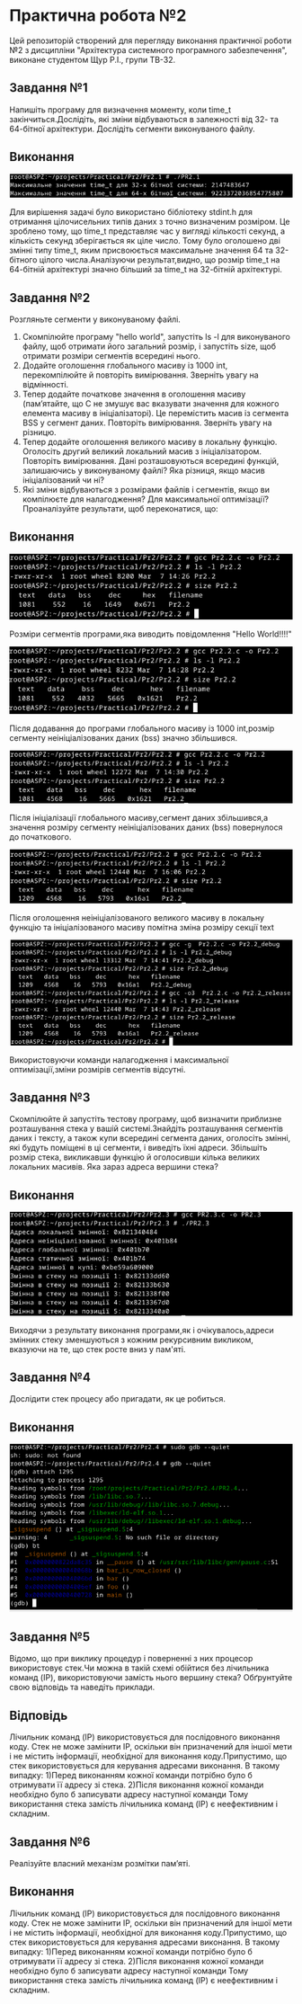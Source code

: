 # Практична робота №2
Цей репозиторій cтворений для перегляду виконання практичної роботи №2 з дисципліни "Архітектура системного програмного забезпечення", виконане студентом Щур Р.І., групи ТВ-32.

## Завдання №1
Напишіть програму для визначення моменту, коли time_t
закінчиться.Дослідіть, які зміни відбуваються в залежності від 32- та
64-бітної архітектури. Дослідіть сегменти виконуваного файлу.
## Виконання
![Pr2.1.png](Pr2.1.png)

Для вирішення задачі було використано бібліотеку stdint.h для отримання цілочисельних типів даних з точно визначеним розміром. Це зроблено тому, що time_t представляє час у вигляді кількості секунд, а кількість секунд зберігається як ціле число. Тому було оголошено дві змінні типу time_t, яким присвоюється максимальне значення 64 та 32-бітного цілого числа.Аналізуючи результат,видно, що розмір time_t на 64-бітній архітектурі значно більший за time_t на 32-бітній архітектурі.

## Завдання №2
Розгляньте сегменти у виконуваному файлі.
1. Скомпілюйте програму &quot;hello world&quot;, запустіть ls -l для
виконуваного файлу, щоб отримати його загальний розмір, і
запустіть size, щоб отримати розміри сегментів всередині нього.
2. Додайте оголошення глобального масиву із 1000 int,
перекомпілюйте й повторіть вимірювання. Зверніть увагу на
відмінності.
3. Тепер додайте початкове значення в оголошення масиву
(пам’ятайте, що C не змушує вас вказувати значення для кожного
елемента масиву в ініціалізаторі). Це перемістить масив із сегмента
BSS у сегмент даних. Повторіть вимірювання. Зверніть увагу на
різницю.
4. Тепер додайте оголошення великого масиву в локальну функцію.
Оголосіть другий великий локальний масив з ініціалізатором.
Повторіть вимірювання. Дані розташовуються всередині функцій,
залишаючись у виконуваному файлі? Яка різниця, якщо масив
ініціалізований чи ні?
5. Які зміни відбуваються з розмірами файлів і сегментів, якщо ви
компілюєте для налагодження? Для максимальної оптимізації?
Проаналізуйте результати, щоб переконатися, що:
## Виконання
![Pr2.2.1.png](Pr2.2.1.png)

Розміри сегментів програми,яка виводить повідомлення "Hello World!!!!"

![Pr2.2.2.png](Pr2.2.2.png)

Після додавання до програми глобального масиву із 1000 int,розмір сегменту неініціалізованих даних (bss) значно збільшився.

![Pr2.2.3.png](Pr2.2.3.png)

Після ініціалізації глобального масиву,сегмент даних збільшився,а значення розміру сегменту неініціалізованих даних (bss) повернулося до початкового.

![Pr2.2.6.png](Pr2.2.6.png)

Після оголошення неініціалізованого великого масиву в локальну функцію та ініціалізованого масиву помітна зміна розміру секції text

![Pr.2.2.5.png](Pr.2.2.5.png)

Використовуючи команди налагодження і максимальної оптимізації,зміни розмірів сегментів відсутні.

## Завдання №3
Скомпілюйте й запустіть тестову програму, щоб визначити приблизне
розташування стека у вашій системі.Знайдіть розташування сегментів даних і тексту, а також купи всередині
сегмента даних, оголосіть змінні, які будуть поміщені в ці сегменти, і виведіть їхні адреси.
Збільшіть розмір стека, викликавши функцію й оголосивши кілька
великих локальних масивів. Яка зараз адреса вершини стека?

## Виконання
![Pr.2.3.png](Pr.2.3.png)

Виходячи з результату виконання програми,як і очікувалось,адреси змінних стеку зменшуються з кожним рекурсивним викликом, вказуючи на те, що стек росте вниз у пам'яті.

## Завдання №4
Дослідити стек процесу або пригадати, як це робиться.

## Виконання
![Pr2.4.png](Pr2.4.png)

## Завдання №5
Відомо, що при виклику процедур і поверненні з них процесор
використовує стек.Чи можна в такій схемі обійтися без лічильника команд
(IP), використовуючи замість нього вершину стека? Обґрунтуйте свою
відповідь та наведіть приклади.

## Відповідь
Лічильник команд (IP) використовується для послідовного виконання коду. Стек не може замінити IP, оскільки він призначений для іншої мети і не містить інформації, необхідної для виконання коду.Припустимо, що стек використовується для керування адресами виконання. В такому випадку:
1)Перед виконанням кожної команди потрібно було б отримувати її адресу зі стека.
2)Після виконання кожної команди необхідно було б записувати адресу наступної команди
Тому використання стека замість лічильника команд (IP) є неефективним і складним.

## Завдання №6
Реалізуйте власний механізм розмітки пам’яті.

## Виконання
Лічильник команд (IP) використовується для послідовного виконання коду. Стек не може замінити IP, оскільки він призначений для іншої мети і не містить інформації, необхідної для виконання коду.Припустимо, що стек використовується для керування адресами виконання. В такому випадку:
1)Перед виконанням кожної команди потрібно було б отримувати її адресу зі стека.
2)Після виконання кожної команди необхідно було б записувати адресу наступної команди
Тому використання стека замість лічильника команд (IP) є неефективним і складним.

